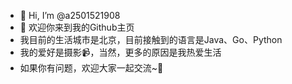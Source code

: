 - 👋 Hi, I’m @a2501521908
- 👀 欢迎你来到我的Github主页
- 我目前的生活城市是北京，目前接触到的语言是Java、Go、Python
- 我的爱好是摄影📹，当然，更多的原因是我热爱生活
- 如果你有问题，欢迎大家一起交流~🙂

<!---
a2501521908/a2501521908 is a ✨ special ✨ repository because its `README.md` (this file) appears on your GitHub profile.
You can click the Preview link to take a look at your changes.
--->
